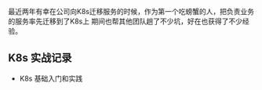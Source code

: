 最近两年有幸在公司向K8s迁移服务的时候，作为第一个吃螃蟹的人，把负责业务的服务率先迁移到了K8s上
期间也帮其他团队趟了不少坑，好在也获得了不少经验。

## K8s 实战记录
- K8s 基础入门和实践
